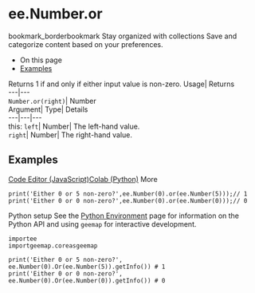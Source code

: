  
#  ee.Number.or 
bookmark_borderbookmark Stay organized with collections  Save and categorize content based on your preferences.
  * On this page
  * [Examples](https://developers.google.com/earth-engine/apidocs/ee-number-or#examples)


Returns 1 if and only if either input value is non-zero. 
Usage| Returns  
---|---  
`Number.or(right)`| Number  
Argument| Type| Details  
---|---|---  
this: `left`| Number| The left-hand value.  
`right`| Number| The right-hand value.  
## Examples
[Code Editor (JavaScript)](https://developers.google.com/earth-engine/apidocs/ee-number-or#code-editor-javascript-sample)[Colab (Python)](https://developers.google.com/earth-engine/apidocs/ee-number-or#colab-python-sample) More
```
print('Either 0 or 5 non-zero?',ee.Number(0).or(ee.Number(5)));// 1
print('Either 0 or 0 non-zero?',ee.Number(0).or(ee.Number(0)));// 0
```
Python setup
See the [ Python Environment](https://developers.google.com/earth-engine/guides/python_install) page for information on the Python API and using `geemap` for interactive development.
```
importee
importgeemap.coreasgeemap
```
```
print('Either 0 or 5 non-zero?', ee.Number(0).Or(ee.Number(5)).getInfo()) # 1
print('Either 0 or 0 non-zero?', ee.Number(0).Or(ee.Number(0)).getInfo()) # 0
```

